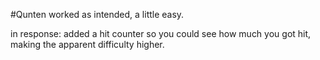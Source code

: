 #Qunten 
worked as intended,
a little easy.

in response:
added a hit counter so you could see how much you got hit, 
making the apparent difficulty higher.